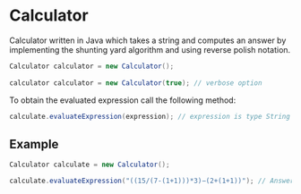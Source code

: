 # Calculator
Calculator written in Java which takes a string and computes an answer by implementing the shunting yard algorithm and using reverse polish notation.

```java
Calculator calculator = new Calculator();
    
calculator calculator = new Calculator(true); // verbose option
```

To obtain the evaluated expression call the following method:

```java
calculate.evaluateExpression(expression); // expression is type String 
```

Example
---

```java
Calculator calculate = new Calculator();

calculate.evaluateExpression("((15/(7-(1+1)))*3)−(2+(1+1))"); // Answer 5.0
```